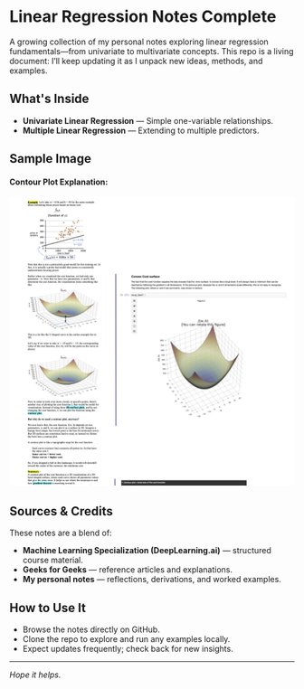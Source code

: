 # Linear Regression Notes Complete

A growing collection of my personal notes exploring linear regression fundamentals—from univariate to multivariate concepts. This repo is a living document: I’ll keep updating it as I unpack new ideas, methods, and examples.

## What's Inside
- **Univariate Linear Regression** — Simple one-variable relationships.
- **Multiple Linear Regression** — Extending to multiple predictors.

## Sample Image
#### Contour Plot Explanation:
![Contour Plot Explanation](assets/SampleImage.png)

## Sources & Credits
These notes are a blend of:
- **Machine Learning Specialization (DeepLearning.ai)** — structured course material.  
- **Geeks for Geeks** — reference articles and explanations.  
- **My personal notes** — reflections, derivations, and worked examples.  

## How to Use It
- Browse the notes directly on GitHub.
- Clone the repo to explore and run any examples locally.
- Expect updates frequently; check back for new insights.

---

*Hope it helps.*
